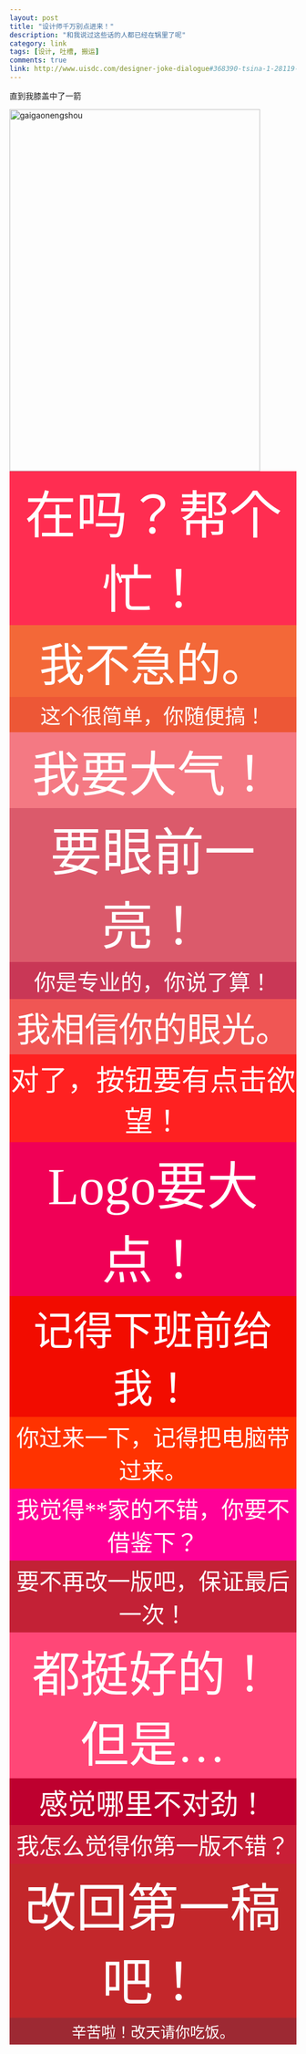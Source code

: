 ```yaml
---
layout: post
title: "设计师千万别点进来！"
description: "和我说过这些话的人都已经在锅里了呢"
category: link
tags: [设计, 吐槽, 搬运]
comments: true
link: http://www.uisdc.com/designer-joke-dialogue#368390-tsina-1-28119-ebfdadd9b239798c6a2035c828aafd11
---
```

直到我膝盖中了一箭

<div class="entry-content">
	<img src="http://image.uisdc.com/wp-content/uploads/2014/12/gaigaonengshou.jpg" alt="gaigaonengshou" class="alignnone size-full wp-image-119985" height="635" width="440">
	<p style="font-size:90px;color:#fff; text-align:center;padding:5px 0;margin:0; font-family:Microsoft YaHei; display:block; background:#ff2d51 ">在吗？帮个忙！</p>
	<p style="font-size:80px;color:#fff; text-align:center;padding:5px 0;margin:0; font-family:Microsoft YaHei; display:block; background:#f36838 ">我不急的。</p>
	<p style="font-size:36px;color:#fff; text-align:center;padding:5px 0;margin:0; font-family:Microsoft YaHei; display:block; background:#ed5736 ">这个很简单，你随便搞！</p>
	<p style="font-size:85px;color:#fff; text-align:center;padding:5px 0;margin:0; font-family:Microsoft YaHei; display:block; background:#f47983 ">我要大气！</p>
	<p style="font-size:90px;color:#fff; text-align:center;padding:5px 0;margin:0; font-family:Microsoft YaHei; display:block; background:#db5a6b ">要眼前一亮！</p>
	<p style="font-size:38px;color:#fff; text-align:center;padding:5px 0;margin:0; font-family:Microsoft YaHei; display:block ; background:#c93756">你是专业的，你说了算！</p>
	<p style="font-size:60px;color:#fff; text-align:center;padding:5px 0;margin:0; font-family:Microsoft YaHei; display:block; background:#f05654 ">我相信你的眼光。</p>
	<p style="font-size:50px;color:#fff; text-align:center;padding:5px 0;margin:0; font-family:Microsoft YaHei; display:block ; background:#ff2121">对了，按钮要有点击欲望！</p>
	<p style="font-size:90px;color:#fff; text-align:center;padding:5px 0;margin:0; font-family:Microsoft YaHei; display:block; background:#f00056 ">Logo要大点！</p>
	<p style="font-size:70px;color:#fff; text-align:center;padding:5px 0;margin:0; font-family:Microsoft YaHei; display:block; background:#f20c00 ">记得下班前给我！</p>
	<p style="font-size:40px;color:#fff; text-align:center;padding:5px 0;margin:0; font-family:Microsoft YaHei; display:block ; background:#ff3300">你过来一下，记得把电脑带过来。</p>
	<p style="font-size:40px;color:#fff; text-align:center;padding:5px 0;margin:0; font-family:Microsoft YaHei; display:block; background:#ff0097 ">我觉得**家的不错，你要不借鉴下？</p>
	<p style="font-size:40px;color:#fff; text-align:center;padding:5px 0;margin:0; font-family:Microsoft YaHei; display:block; background:#c32136 ">要不再改一版吧，保证最后一次！</p>
	<p style="font-size:85px;color:#fff; text-align:center;padding:5px 0;margin:0; font-family:Microsoft YaHei; display:block; background:#ff4777 ">都挺好的！但是…</p>
	<p style="font-size:50px;color:#fff; text-align:center;padding:5px 0;margin:0; font-family:Microsoft YaHei; display:block; background:#be002f ">感觉哪里不对劲！</p>
	<p style="font-size:40px;color:#fff; text-align:center;padding:5px 0;margin:0; font-family:Microsoft YaHei; display:block ; background:#c91f37">我怎么觉得你第一版不错？</p>
	<p style="font-size:90px;color:#fff; text-align:center;padding:5px 0;margin:0; font-family:Microsoft YaHei; display:block; background:#c3272b ">改回第一稿吧！</p>
	<p style="font-size:26px;color:#fff; text-align:center;padding:5px 0;margin:0; font-family:Microsoft YaHei; display:block ; background:#9d2933">辛苦啦！改天请你吃饭。</p>

</div>